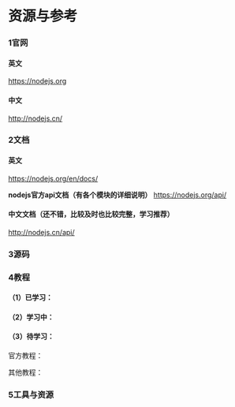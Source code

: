 # 资源与参考

### 1官网
#### 英文
https://nodejs.org

#### 中文
http://nodejs.cn/

### 2文档
#### 英文
https://nodejs.org/en/docs/

**nodejs官方api文档（有各个模块的详细说明）**
https://nodejs.org/api/

#### 中文文档（还不错，比较及时也比较完整，学习推荐）
http://nodejs.cn/api/


### 3源码

### 4教程
#### （1）已学习：



#### （2）学习中：



#### （3）待学习：
官方教程：

其他教程：

### 5工具与资源
